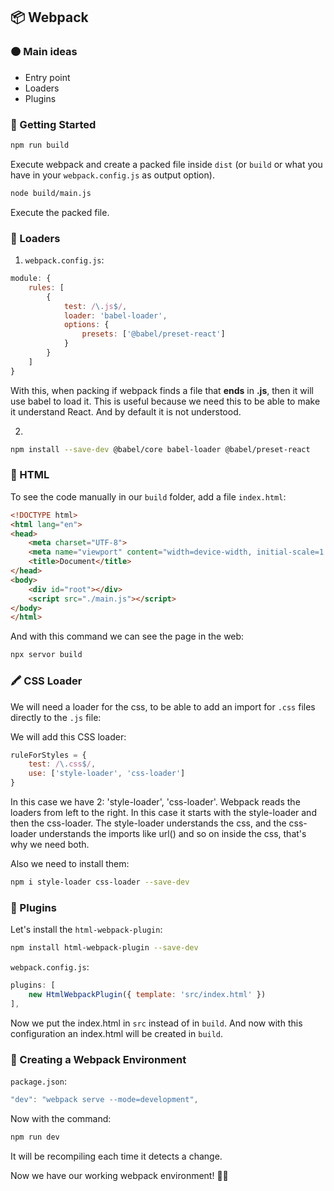 ## 📦 Webpack

### 🟠 Main ideas
- Entry point
- Loaders
- Plugins

### 🚀 Getting Started

```bash
npm run build
```
Execute webpack and create a packed file inside `dist` (or `build` or what you have in your `webpack.config.js` as output option).


```bash
node build/main.js
```
Execute the packed file.

### 🔫 Loaders
1. `webpack.config.js`:
```js
module: {
    rules: [
        {
            test: /\.js$/,
            loader: 'babel-loader',
            options: {
                presets: ['@babel/preset-react']
            }
        }
    ]
}
```
With this, when packing if webpack finds a file that **ends** in **.js**, then it will use babel to load it. This is useful because we need this to be able to make it understand React. And by default it is not understood.

2. 
```bash
npm install --save-dev @babel/core babel-loader @babel/preset-react
```

### 📎 HTML
To see the code manually in our `build` folder, add a file `index.html`:
```html
<!DOCTYPE html>
<html lang="en">
<head>
    <meta charset="UTF-8">
    <meta name="viewport" content="width=device-width, initial-scale=1.0">
    <title>Document</title>
</head>
<body>
    <div id="root"></div>
    <script src="./main.js"></script>
</body>
</html>
```

And with this command we can see the page in the web:
```bash
npx servor build
```

### 🖍️ CSS Loader

We will need a loader for the css, to be able to add an import for `.css` files directly to the `.js` file:

We will add this CSS loader: 
```js
ruleForStyles = {
    test: /\.css$/,
    use: ['style-loader', 'css-loader']
}
```
In this case we have 2: 'style-loader', 'css-loader'. Webpack reads the loaders from left to the right. In this case it starts with the style-loader and then the css-loader. The style-loader understands the css, and the css-loader understands the imports like url() and so on inside the css, that's why we need both.

Also we need to install them:
```bash
npm i style-loader css-loader --save-dev
```

### 🧩 Plugins
Let's install the `html-webpack-plugin`:
```bash
npm install html-webpack-plugin --save-dev
```
`webpack.config.js`:
```js
plugins: [
    new HtmlWebpackPlugin({ template: 'src/index.html' })
],
```
Now we put the index.html in `src` instead of in `build`. And now with this configuration an index.html will be created in `build`.

### 🧃 Creating a Webpack Environment
`package.json`:
```js
"dev": "webpack serve --mode=development",
```

Now with the command:
```js
npm run dev
```

It will be recompiling each time it detects a change.

Now we have our working webpack environment! 🥳🥳
